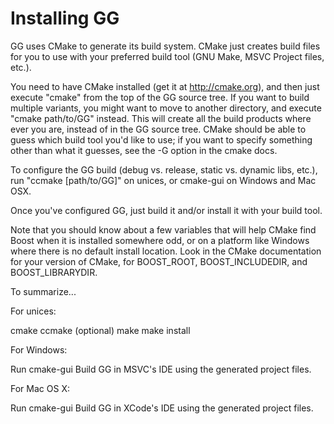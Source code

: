 Installing GG
=============

GG uses CMake to generate its build system.  CMake just creates build files
for you to use with your preferred build tool (GNU Make, MSVC Project files,
etc.).

You need to have CMake installed (get it at http://cmake.org), and then just
execute "cmake" from the top of the GG source tree.  If you want to build
multiple variants, you might want to move to another directory, and execute
"cmake path/to/GG" instead.  This will create all the build products where
ever you are, instead of in the GG source tree.  CMake should be able to guess
which build tool you'd like to use; if you want to specify something other
than what it guesses, see the -G option in the cmake docs.

To configure the GG build (debug vs. release, static vs. dynamic libs, etc.),
run "ccmake [path/to/GG]" on unices, or cmake-gui on Windows and Mac OSX.

Once you've configured GG, just build it and/or install it with your build
tool.

Note that you should know about a few variables that will help CMake
find Boost when it is installed somewhere odd, or on a platform like
Windows where there is no default install location.  Look in the CMake
documentation for your version of CMake, for BOOST_ROOT,
BOOST_INCLUDEDIR, and BOOST_LIBRARYDIR.

To summarize...

For unices:

cmake
ccmake (optional)
make
make install

For Windows:

Run cmake-gui
Build GG in MSVC's IDE using the generated project files.

For Mac OS X:

Run cmake-gui
Build GG in XCode's IDE using the generated project files.
